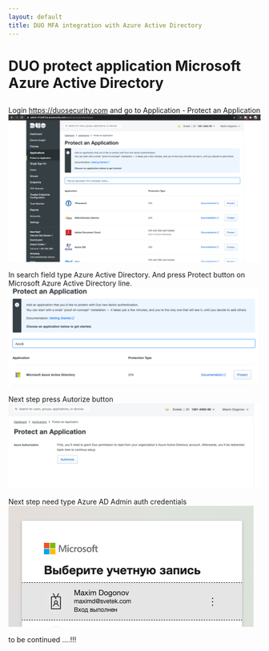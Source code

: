 ```yaml
---
layout: default
title: DUO MFA integration with Azure Active Directory
---
```


# DUO protect application Microsoft Azure Active Directory
## 

Login https://duosecurity.com 
and go to Application - Protect an Application  
![](images/DUOMFA_1.png)

In search field type Azure Active Directory.
And press Protect button on Microsoft Azure Active Directory line. 
![](images/DUOMFA_2.png)

Next step press Autorize button 
![](images/DUOMFA_3.png)

Next step need type Azure AD Admin auth credentials
![](images/DUOMFA_4.png)


to be continued ....!!!